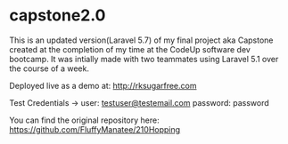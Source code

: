 # capstone2.0
This is an updated version(Laravel 5.7) of my final project aka Capstone created at the completion of my time at the CodeUp software dev bootcamp. It was intially made with two teammates using Laravel 5.1 over the course of a week.

Deployed live as a demo at: <a href="http://rksugarfree.com">http://rksugarfree.com</a>

Test Credentials -> user: testuser@testemail.com password: password

You can find the original repository here: <a href="https://github.com/FluffyManatee/210Hopping">https://github.com/FluffyManatee/210Hopping</a>
